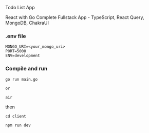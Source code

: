 Todo List App

React with Go Complete Fullstack App - TypeScript, React Query, MongoDB, ChakraUI

### .env file

```shell
MONGO_URI=<your_mongo_uri>
PORT=5000
ENV=development
```

### Compile and run

```shell
go run main.go

or

air
```
then 
```shell
cd client

npm run dev
```
